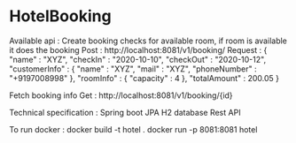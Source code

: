 # HotelBooking

Available api :
Create booking checks for available room, if room is available it does the booking
Post : http://localhost:8081/v1/booking/
Request :
{
	"name" : "XYZ",
	"checkIn" : "2020-10-10",
	"checkOut" : "2020-10-12",
	"customerInfo" : {
		"name" : "XYZ",
		"mail" : "XYZ",
		"phoneNumber" : "+9197008998"
	},
	"roomInfo" : {
		"capacity" : 4
	},
	"totalAmount" : 200.05
}

Fetch booking info
Get : http://localhost:8081/v1/booking/{id}

Technical specification :
Spring boot
JPA
H2 database
Rest API


To run docker :
docker build -t hotel .
docker run -p 8081:8081 hotel


